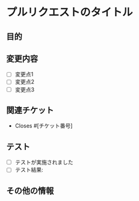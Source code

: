# プルリクエストのタイトル

<!-- このプルリクエストの目的を簡潔に説明してください -->
## 目的
<!-- 例: このプルリクエストは何を解決しますか？ -->

<!-- 変更内容を簡潔に説明してください -->
## 変更内容
- [ ] 変更点1
- [ ] 変更点2
- [ ] 変更点3

<!-- 影響を受ける関連チケットやIssue番号を記載してください -->
## 関連チケット
- Closes #[チケット番号]

<!-- テストの実施状況を記載してください -->
## テスト
- [ ] テストが実施されました
- [ ] テスト結果: 

<!-- その他の情報や注意点があれば記載してください -->
## その他の情報
```